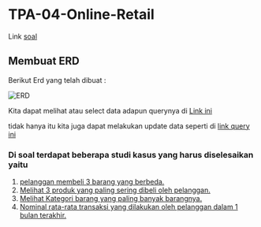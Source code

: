 # TPA-04-Online-Retail
Link [soal](https://github.com/impactbyte/full-stack-web-assignments/tree/master/TPA-004-backend)


## Membuat ERD

Berikut Erd yang telah dibuat : 

![ERD](img/ERDTPA4.jpg)

Kita dapat melihat atau select data adapun querynya di [Link ini](Query/DML/ambildata.sql)

tidak hanya itu kita juga dapat melakukan update data seperti di [link query ini](Query/DML/update.sql)


### Di soal terdapat beberapa studi kasus yang harus diselesaikan yaitu 
1. [pelanggan membeli 3 barang yang berbeda.](Query/kasus/kasus1.sql)
2. [Melihat 3 produk yang paling sering dibeli oleh pelanggan.](Query/kasus/kasus2.sql)
3. [Melihat Kategori barang yang paling banyak barangnya.](Query/kasus/kasus3.sql)
4. [Nominal rata-rata transaksi yang dilakukan oleh pelanggan dalam 1 bulan terakhir.](Query/kasus/kasus4.sql)
